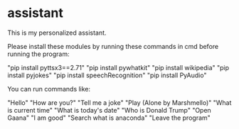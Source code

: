 # assistant
This is my personalized assistant.


Please install these modules by running these commands in cmd before running the program:

"pip install pyttsx3==2.71"
"pip install pywhatkit"
"pip install wikipedia"
"pip install pyjokes"
"pip install speechRecognition"
"pip install PyAudio"


You can run commands like:

"Hello"
"How are you?"
"Tell me a joke"
"Play (Alone by Marshmello)"
"What is current time"
"What is today's date"
"Who is Donald Trump"
"Open Gaana"
"I am good"
"Search what is anaconda"
"Leave the program"

